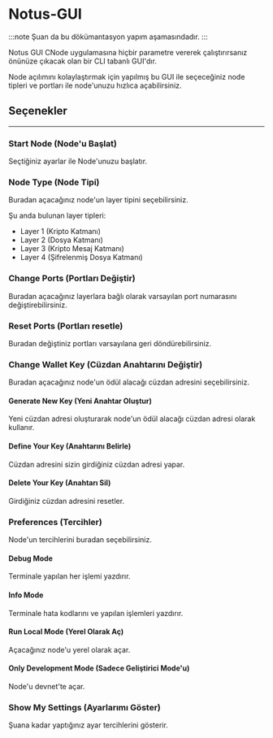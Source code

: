 # Notus-GUI

:::note
Şuan da bu dökümantasyon yapım aşamasındadır.
:::

Notus GUI CNode uygulamasına hiçbir parametre vererek çalıştırırsanız önünüze çıkacak olan bir CLI tabanlı GUI'dır.

Node açılımını kolaylaştırmak için yapılmış bu GUI ile seçeceğiniz node tipleri ve portları ile node'unuzu hızlıca açabilirsiniz.

## Seçenekler

---

### Start Node (Node'u Başlat)

Seçtiğiniz ayarlar ile Node'unuzu başlatır.

### Node Type (Node Tipi)

Buradan açacağınız node'un layer tipini seçebilirsiniz.

Şu anda bulunan layer tipleri:

- Layer 1 (Kripto Katmanı)
- Layer 2 (Dosya Katmanı)
- Layer 3 (Kripto Mesaj Katmanı)
- Layer 4 (Şifrelenmiş Dosya Katmanı)

### Change Ports (Portları Değiştir)

Buradan açacağınız layerlara bağlı olarak varsayılan port numarasını değiştirebilirsiniz.

### Reset Ports (Portları resetle)

Buradan değiştiniz portları varsayılana geri döndürebilirsiniz.

### Change Wallet Key (Cüzdan Anahtarını Değiştir)

Buradan açacağınız node'un ödül alacağı cüzdan adresini seçebilirsiniz.

#### Generate New Key (Yeni Anahtar Oluştur)

Yeni cüzdan adresi oluşturarak node'un ödül alacağı cüzdan adresi olarak kullanır.

#### Define Your Key (Anahtarını Belirle)

Cüzdan adresini sizin girdiğiniz cüzdan adresi yapar.

#### Delete Your Key (Anahtarı Sil)

Girdiğiniz cüzdan adresini resetler.

### Preferences (Tercihler)

Node'un tercihlerini buradan seçebilirsiniz.

#### Debug Mode

Terminale yapılan her işlemi yazdırır.

#### Info Mode

Terminale hata kodlarını ve yapılan işlemleri yazdırır.

#### Run Local Mode (Yerel Olarak Aç)

Açacağınız node'u yerel olarak açar.

#### Only Development Mode (Sadece Geliştirici Mode'u)

Node'u devnet'te açar.

### Show My Settings (Ayarlarımı Göster)

Şuana kadar yaptığınız ayar tercihlerini gösterir.
